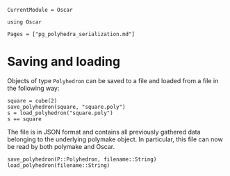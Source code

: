 ```@meta
CurrentModule = Oscar
```

```@setup oscar
using Oscar
```

```@contents
Pages = ["pg_polyhedra_serialization.md"]
```


# Saving and loading

Objects of type `Polyhedron` can be saved to a file and loaded from a file in the
following way:
```@repl oscar
square = cube(2)
save_polyhedron(square, "square.poly")
s = load_polyhedron("square.poly")
s == square
```
The file is in JSON format and contains all previously gathered data belonging
to the underlying polymake object. In particular, this file can now be read by
both polymake and Oscar.

```@docs
save_polyhedron(P::Polyhedron, filename::String)
load_polyhedron(filename::String)
```
